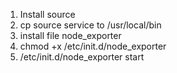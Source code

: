 1. Install source
2. cp source service to  /usr/local/bin
3. install file node_exporter
4. chmod +x /etc/init.d/node_exporter
5. /etc/init.d/node_exporter start


